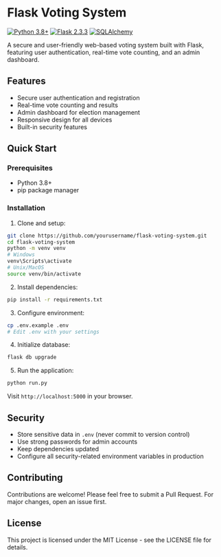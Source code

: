 # Flask Voting System

[![Python 3.8+](https://img.shields.io/badge/python-3.8+-blue.svg)](https://www.python.org/downloads/)
[![Flask 2.3.3](https://img.shields.io/badge/flask-2.3.3-green.svg)](https://flask.palletsprojects.com/)
[![SQLAlchemy](https://img.shields.io/badge/SQLAlchemy-2.0.23-orange.svg)](https://www.sqlalchemy.org/)

A secure and user-friendly web-based voting system built with Flask, featuring user authentication, real-time vote counting, and an admin dashboard.

## Features

- Secure user authentication and registration
- Real-time vote counting and results
- Admin dashboard for election management
- Responsive design for all devices
- Built-in security features

## Quick Start

### Prerequisites

- Python 3.8+
- pip package manager

### Installation

1. Clone and setup:
```bash
git clone https://github.com/yourusername/flask-voting-system.git
cd flask-voting-system
python -m venv venv
# Windows
venv\Scripts\activate
# Unix/MacOS
source venv/bin/activate
```

2. Install dependencies:
```bash
pip install -r requirements.txt
```

3. Configure environment:
```bash
cp .env.example .env
# Edit .env with your settings
```

4. Initialize database:
```bash
flask db upgrade
```

5. Run the application:
```bash
python run.py
```

Visit `http://localhost:5000` in your browser.

## Security

- Store sensitive data in `.env` (never commit to version control)
- Use strong passwords for admin accounts
- Keep dependencies updated
- Configure all security-related environment variables in production

## Contributing

Contributions are welcome! Please feel free to submit a Pull Request. For major changes, open an issue first.

## License

This project is licensed under the MIT License - see the LICENSE file for details.